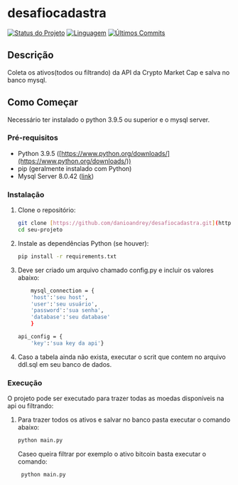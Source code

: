 # desafiocadastra
[![Status do Projeto](https://img.shields.io/badge/status-concluído-brightgreen)](https://github.com/danioandrey/desafiocadastra)
[![Linguagem](https://img.shields.io/badge/linguagem-Python-blue)](https://www.python.org/)
[![Últimos Commits](https://img.shields.io/github/last-commit/danioandrey/desafiocadastra)](https://github.com/danioandrey/desafiocadastra/commits/main)

## Descrição

Coleta os ativos(todos ou filtrando) da API da Crypto Market Cap e salva no banco mysql.

## Como Começar

Necessário ter instalado o python 3.9.5 ou superior e o mysql server.

### Pré-requisitos


* Python 3.9.5 ([https://www.python.org/downloads/](https://www.python.org/downloads/))
* pip (geralmente instalado com Python)
* Mysql Server 8.0.42 ([link](https://dev.mysql.com/downloads/installer/))

### Instalação

1.  Clone o repositório:
    ```bash
    git clone [https://github.com/danioandrey/desafiocadastra.git](https://github.com/danioandrey/desafiocadastra.git)
    cd seu-projeto
    ```
2.  Instale as dependências Python (se houver):
    ```bash
    pip install -r requirements.txt
    ```
3.  Deve ser criado um arquivo chamado config.py e incluir os valores abaixo:
    ```bash
        mysql_connection = {
        'host':'seu host',
        'user':'seu usuário',
        'password':'sua senha',
        'database':'seu database'
        }
    ```
    ```bash
    api_config = {
        'key':'sua key da api'}
    ```

4. Caso a tabela ainda não exista, executar o scrit que contem no arquivo ddl.sql em seu banco de dados.

### Execução

O projeto pode ser executado para trazer todas as moedas disponíveis na api ou filtrando:

1. Para trazer todos os ativos e salvar no banco pasta executar o comando abaixo:
    ```bash
    python main.py
    ```
   Caseo queira filtrar  por exemplo o ativo bitcoin basta executar o comando:
   ```bash
    python main.py
    ```